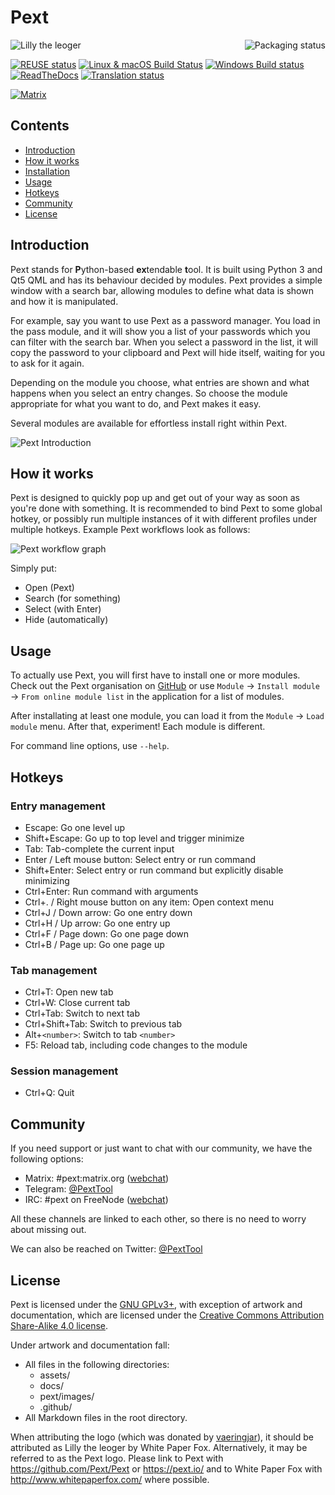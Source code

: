 # Pext

<a href="https://repology.org/metapackage/pext/versions">
    <img src="https://repology.org/badge/vertical-allrepos/pext.svg?minversion=0.29" alt="Packaging status" align="right">
</a>

![Lilly the leoger](/assets/logo.png)

[![REUSE status](https://api.reuse.software/badge/github.com/Pext/Pext)](https://api.reuse.software/info/github.com/Pext/Pext)
[![Linux & macOS Build Status](https://travis-ci.org/Pext/Pext.svg?branch=master)](https://travis-ci.org/Pext/Pext)
[![Windows Build status](https://ci.appveyor.com/api/projects/status/73oaa4x1spa5vumx/branch/master?svg=true)](https://ci.appveyor.com/project/TheLastProject/pext/branch/master)
[![ReadTheDocs](https://readthedocs.org/projects/pext/badge/?version=latest)](https://pext.readthedocs.io/en/latest/?badge=latest)
[![Translation status](https://hosted.weblate.org/widgets/pext/-/svg-badge.svg)](https://hosted.weblate.org/engage/pext/?utm_source=widget)

[![Matrix](https://img.shields.io/matrix/pext:matrix.org.svg)](https://riot.im/app/#/room/#pext:matrix.org)

## Contents

- [Introduction](#introduction)
- [How it works](#how-it-works)
- [Installation](https://pext.readthedocs.io/en/latest/installation.html)
- [Usage](#usage)
- [Hotkeys](#hotkeys)
- [Community](#community)
- [License](#license)

## Introduction

Pext stands for **P**ython-based **ex**tendable **t**ool. It is built using
Python 3 and Qt5 QML and has its behaviour decided by modules. Pext provides a
simple window with a search bar, allowing modules to define what data is shown
and how it is manipulated.

For example, say you want to use Pext as a password manager. You load in the
pass module, and it will show you a list of your passwords which you can filter
with the search bar. When you select a password in the list, it will copy the
password to your clipboard and Pext will hide itself, waiting for you to ask for
it again.

Depending on the module you choose, what entries are shown and what happens when
you select an entry changes. So choose the module appropriate for what you want
to do, and Pext makes it easy.

Several modules are available for effortless install right within Pext.

![Pext Introduction](/assets/pext_intro.gif)

## How it works

Pext is designed to quickly pop up and get out of your way as soon as you're
done with something. It is recommended to bind Pext to some global hotkey, or
possibly run multiple instances of it with different profiles under multiple
hotkeys. Example Pext workflows look as follows:

![Pext workflow graph](/assets/workflow_graph.png)

Simply put:

- Open (Pext)
- Search (for something)
- Select (with Enter)
- Hide (automatically)

## Usage

To actually use Pext, you will first have to install one or more modules. Check
out the Pext organisation on [GitHub](https://github.com/Pext) or use `Module`
-> `Install module` -> `From online module list` in the application for a list
of modules.

After installating at least one module, you can load it from the `Module` ->
`Load module` menu. After that, experiment! Each module is different.

For command line options, use `--help`.

## Hotkeys

### Entry management

- Escape: Go one level up
- Shift+Escape: Go up to top level and trigger minimize
- Tab: Tab-complete the current input
- Enter / Left mouse button: Select entry or run command
- Shift+Enter: Select entry or run command but explicitly disable minimizing
- Ctrl+Enter: Run command with arguments
- Ctrl+. / Right mouse button on any item: Open context menu
- Ctrl+J / Down arrow: Go one entry down
- Ctrl+H / Up arrow: Go one entry up
- Ctrl+F / Page down: Go one page down
- Ctrl+B / Page up: Go one page up

### Tab management

- Ctrl+T: Open new tab
- Ctrl+W: Close current tab
- Ctrl+Tab: Switch to next tab
- Ctrl+Shift+Tab: Switch to previous tab
- Alt+`<number>`: Switch to tab `<number>`
- F5: Reload tab, including code changes to the module

### Session management

- Ctrl+Q: Quit

## Community

If you need support or just want to chat with our community, we have the
following options:

- Matrix: #pext:matrix.org
  ([webchat](https://riot.im/app/#/room/#pext:matrix.org))
- Telegram: [@PextTool](https://t.me/PextTool)
- IRC: #pext on FreeNode
  ([webchat](http://webchat.freenode.net/?channels=%23pext&uio=MTY9dHJ1ZQ79))

All these channels are linked to each other, so there is no need to worry about
missing out.

We can also be reached on Twitter: [@PextTool](https://twitter.com/PextTool)

## License

Pext is licensed under the [GNU GPLv3+](LICENSES/GPL-3.0-or-later.txt), with
exception of artwork and documentation, which are licensed under the
[Creative Commons Attribution Share-Alike 4.0 license](LICENSES/CC-BY-SA-4.0.txt).

Under artwork and documentation fall:

- All files in the following directories:
  - assets/
  - docs/
  - pext/images/
  - .github/
- All Markdown files in the root directory.

When attributing the logo (which was donated by
[vaeringjar](https://notabug.org/vaeringjar)), it should be attributed as Lilly
the leoger by White Paper Fox. Alternatively, it may be referred to as the Pext
logo. Please link to Pext with <https://github.com/Pext/Pext> or
<https://pext.io/> and to White Paper Fox with <http://www.whitepaperfox.com/>
where possible.
